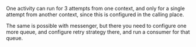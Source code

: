 One activity can run for 3 attempts from one context, and only for a single attempt from another context, since this is configured in the calling place.

The same is possible with messenger, but there you need to configure one more queue, and configure retry strategy there, and run a consumer for that queue.
